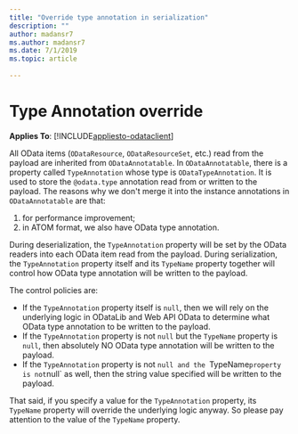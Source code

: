 ```yaml
---
title: "Override type annotation in serialization"
description: ""
author: madansr7
ms.author: madansr7
ms.date: 7/1/2019
ms.topic: article
 
---
```

# Type Annotation override
**Applies To**: [!INCLUDE[appliesto-odataclient](../../includes/appliesto-odatalib-v7.md)]

All OData items (`ODataResource`, `ODataResourceSet`, etc.) read from the payload are inherited from `ODataAnnotatable`. In `ODataAnnotatable`, there is a property called `TypeAnnotation` whose type is `ODataTypeAnnotation`. It is used to store the `@odata.type` annotation read from or written to the payload. The reasons why we don't merge it into the instance annotations in `ODataAnnotatable` are that:

1) for performance improvement;
2) in ATOM format, we also have OData type annotation.

During deserialization, the `TypeAnnotation` property will be set by the OData readers into each OData item read from the payload. During serialization, the `TypeAnnotation` property itself and its `TypeName` property together will control how OData type annotation will be written to the payload.

The control policies are:

- If the `TypeAnnotation` property itself is `null`, then we will rely on the underlying logic in ODataLib and Web API OData to determine what OData type annotation to be written to the payload.
- If the `TypeAnnotation` property is not `null` but the `TypeName` property is `null`, then absolutely NO OData type annotation will be written to the payload.
- If the `TypeAnnotation` property is not `null and the `TypeName` property is not `null` as well, then the string value specified will be written to the payload.

That said, if you specify a value for the `TypeAnnotation` property, its `TypeName` property will override the underlying logic anyway. So please pay attention to the value of the `TypeName` property.